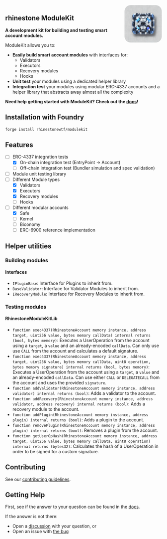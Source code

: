 <img src=".github/logo.png" alt="rhinestone logo" align="right" width="120" height="120" style="border-radius:20px"/>

## rhinestone ModuleKit

**A development kit for building and testing smart account modules.**

ModuleKit allows you to:

- **Easily build smart account modules** with interfaces for:
  - Validators
  - Executors
  - Recovery modules
  - Hooks
- **Unit test** your modules using a dedicated helper library
- **Integration test** your modules using modular ERC-4337 accounts and a helper library that abstracts away almost all the complexity

**Need help getting started with ModuleKit? Check out the [docs][rs-docs]!**

## Installation with Foundry

```sh
forge install rhinestonewtf/modulekit
```

## Features

- [ ] ERC-4337 integration tests
  - [x] On-chain integration test (EntryPoint -> Account)
  - [ ] Off-chain integration test (Bundler simulation and spec validation)
- [ ] Module unit testing library
- [ ] Different Module types
  - [x] Validators
  - [x] Executors
  - [x] Recovery modules
  - [ ] Hooks
- [ ] Different modular accounts
  - [x] Safe
  - [ ] Kernel
  - [ ] Biconomy
  - [ ] ERC-6900 reference implementation

## Helper utilities

### Building modules

#### Interfaces

- `IPluginBase`: Interface for Plugins to inherit from.
- `BaseValidator`: Interface for Validator Modules to inherit from.
- `IRecoveryModule`: Interface for Recovery Modules to inherit from.

### Testing modules

#### RhinestoneModuleKitLib

- `function exec4337(RhinestoneAccount memory instance, address target, uint256 value, bytes memory callData) internal returns (bool, bytes memory)`: Executes a UserOperation from the account using a `target`, a `value` and an already-encoded `callData`. Can only use use `CALL` from the account and calculates a default signature.
- `function exec4337(RhinestoneAccount memory instance, address target, uint256 value, bytes memory callData, uint8 operation, bytes memory signature) internal returns (bool, bytes memory)`: Executes a UserOperation from the account using a `target`, a `value` and an already-encoded `callData`. Can use either `CALL` or `DELEGATECALL` from the account and uses the provided `signature`.
- `function addValidator(RhinestoneAccount memory instance, address validator) internal returns (bool)`: Adds a validator to the account.
- `function addRecovery(RhinestoneAccount memory instance, address validator, address recovery) internal returns (bool)`: Adds a recovery module to the account.
- `function addPlugin(RhinestoneAccount memory instance, address plugin) internal returns (bool)`: Adds a plugin to the account.
- `function removePlugin(RhinestoneAccount memory instance, address plugin) internal returns (bool)`: Removes a plugin from the account.
- `function getUserOpHash(RhinestoneAccount memory instance, address target, uint256 value, bytes memory callData, uint8 operation) internal returns (bytes32)`: Calculates the hash of a UserOperation in order to be signed for a custom signature.

## Contributing

See our [contributing guidelines](./CONTRIBUTING.md).

## Getting Help

First, see if the answer to your question can be found in the [docs][rs-docs].

If the answer is not there:

- Open a [discussion](https://github.com/rhinestonewtf/modulekit/discussions/new) with your question, or
- Open an issue with [the bug](https://github.com//rhinestonewtf/modulekit/issues/new)

[rs-docs]: https://docs.rhinestone.wtf
